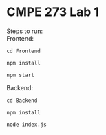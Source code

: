 # CMPE 273 Lab 1
Steps to run:  
Frontend:
```
cd Frontend
```
```
npm install
```
```
npm start
```
Backend:
```
cd Backend
```
```
npm install
```
```
node index.js
```
